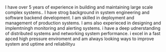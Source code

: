 
I have over 5 years of experience in building and maintaining large scale complex systems.. I have strog background in system engineering and software backend development. I am skilled in deployment and management of production systems. I ams also experieced in designing and implemtningh monitoring and alerting systems. i have a deep udnerstanding of distributed systems and networking system performance. i excel in a fast apced high pressure enviroment and am always looking ways to improve system and uptime and reliabilityu